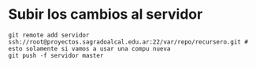# Subir los cambios al servidor

```
git remote add servidor ssh://root@proyectos.sagradoalcal.edu.ar:22/var/repo/recursero.git # esto solamente si vamos a usar una compu nueva
git push -f servidor master
```